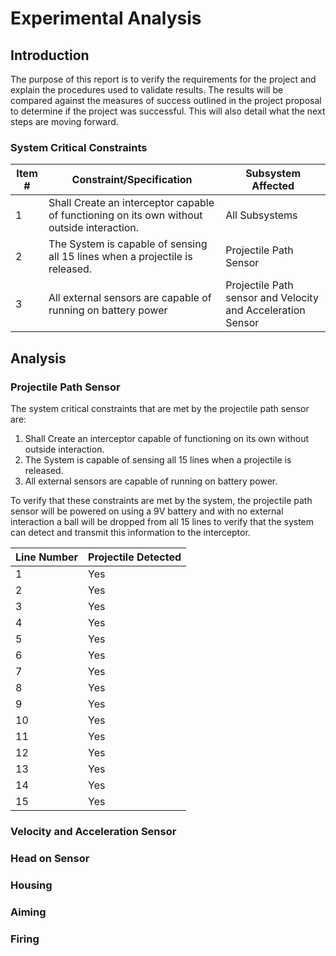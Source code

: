 # Experimental Analysis

## Introduction 
The purpose of this report is to verify the requirements for the project and explain the procedures used to validate results. The results will be compared against the measures of success outlined in the project proposal to determine if the project was successful. This will also detail what the next steps are moving forward.

### System Critical Constraints

| Item # | Constraint/Specification | Subsystem Affected | 
|-|-|-|
| 1 | Shall Create an interceptor capable of functioning on its own without outside interaction. | All Subsystems |
| 2 | The System is capable of sensing all 15 lines when a projectile is released.  | Projectile Path Sensor |
| 3 | All external sensors are capable of running on battery power  | Projectile Path sensor and Velocity and Acceleration Sensor |

## Analysis
### Projectile Path Sensor
The system critical constraints that are met by the projectile path sensor are:
1. Shall Create an interceptor capable of functioning on its own without outside interaction.
2. The System is capable of sensing all 15 lines when a projectile is released.
3. All external sensors are capable of running on battery power.

To verify that these constraints are met by the system, the projectile path sensor will be powered on using a 9V battery and with no external interaction a ball will be dropped from all 15 lines to verify that the system can detect and transmit this information to the interceptor.

| Line Number | Projectile Detected |
|---|---|
| 1 | Yes |
| 2 | Yes |
| 3 | Yes |
| 4 | Yes |
| 5 | Yes |
| 6 | Yes |
| 7 | Yes |
| 8 | Yes |
| 9 | Yes |
| 10 | Yes |
| 11 | Yes |
| 12 | Yes |
| 13 | Yes |
| 14 | Yes |
| 15 | Yes |

### Velocity and Acceleration Sensor

### Head on Sensor

### Housing

### Aiming

### Firing
